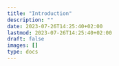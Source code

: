 ```yaml
---
title: "Introduction"
description: ""
date: 2023-07-26T14:25:40+02:00
lastmod: 2023-07-26T14:25:40+02:00
draft: false
images: []
type: docs
---
```

